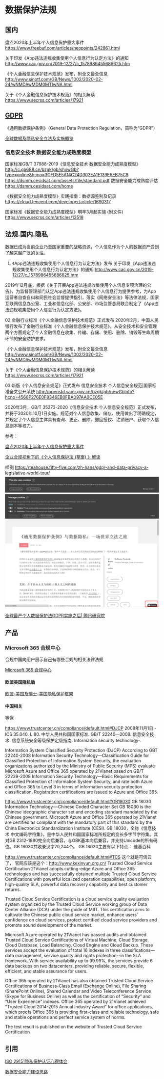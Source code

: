 # 数据保护法规

## 国内

盘点2020年上半年个人信息保护重大事件
https://www.freebuf.com/articles/neopoints/242861.html

关于印发《App违法违规收集使用个人信息行为认定方法》的通知  http://www.cac.gov.cn/2019-12/27/c_1578986455686625.htm

《个人金融信息保护技术规范》发布，附全文最全信息
http://www.sinotf.com/GB/News/1002/2020-02-24/wNMDAwMDM0MTIwNA.html

关于《个人金融信息保护技术规范》的相关解读
https://www.secrss.com/articles/17921

## [GDPR](https://gdpr-info.eu/)

《通用数据保护条例》（General Data Protection Regulation，简称为“GDPR”）

[全球数据及隐私安全立法及实施概览](https://zhuanlan.zhihu.com/p/87010338)

### 信息安全技术 数据安全能力成熟度模型
国家标准GB/T 37988-2019《信息安全技术 数据安全能力成熟度模型》
http://c.gb688.cn/bzgk/gb/showGb?type=online&hcno=3CFD5E5A14C24D303EA1E139E6EB75C8
https://dsmm.cesidsat.com/assets/file/standard.pdf
数据安全能力成熟度评估
https://dsmm.cesidsat.com/home

《数据安全能力成熟度模型》实践指南：数据源鉴别及记录
https://cloud.tencent.com/developer/article/1690317

国家标准《数据安全能力成熟度模型》明年3月起实施 (附文件)
https://www.secrss.com/articles/13518


## 法规.国内.隐私

数据已成为当前企业乃至国家重要的战略资源，个人信息作为个人的数据资产受到了越来越广泛的关注。

01. 《App违法违规收集使用个人信息行为认定方法》发布
关于印发《App违法违规收集使用个人信息行为认定方法》的通知  http://www.cac.gov.cn/2019-12/27/c_1578986455686625.htm

2019年12月底，根据《关于开展App违法违规收集使用个人信息专项治理的公告》，为监督管理部门认定App违法违规收集使用个人信息行为提供参考，为App运营者自查自纠和网民社会监督提供指引，落实《网络安全法》等法律法规，国家互联网信息办公室、工业和信息化部、公安部、市场监管总局联合制定了《App违法违规收集使用个人信息行为认定方法》。

02.金融行业标准《个人金融信息保护技术规范》正式发布 
2020年2月，中国人民银行发布了金融行业标准《个人金融信息保护技术规范》，从安全技术和安全管理两个方面规定了个人金融信息在收集、传输、存储、使用、删除、销毁等生命周期环节的安全防护要求。

《个人金融信息保护技术规范》发布，附全文最全信息
http://www.sinotf.com/GB/News/1002/2020-02-24/wNMDAwMDM0MTIwNA.html

关于《个人金融信息保护技术规范》的相关解读
https://www.secrss.com/articles/17921

03.新版《个人信息安全规范》正式发布 
信息安全技术 个人信息安全规范|国家标准全文公开系统
http://openstd.samr.gov.cn/bzgk/gb/newGbInfo?hcno=4568F276E0F8346EB0FBA097AA0CE05E

2020年3月，GB/T 35273-2020《信息安全技术 个人信息安全规范》正式发布，并将于2020年10月1日实施。规范对个人信息收集、储存、使用做出了明确规定，并规定了个人信息主体具有查询、更正、删除、撤回授权、注销账户、获取个人信息副本等权力。

参考：

[盘点2020年上半年个人信息保护重大事件](https://www.freebuf.com/articles/neopoints/242861.html)

[企业合规视角下的《个人信息保护法 (草案) 》解读](https://www.freebuf.com/articles/neopoints/253546.html)

样例
https://teahouse.fifty-five.com/zh-hans/gdpr-and-data-privacy-a-legislative-world-tour/
![](images/2020-09-16-11-29-46.png)
![](images/2020-09-16-11-30-06.png)
![](images/2020-09-16-11-31-09.png)

[全球最严个人数据保护法GDPR实施之后| 腾讯研究院](https://www.tisi.org/5055)

## 产品


### Microsoft 365 合规中心

合规中国向用户展示自己有哪些合规的相关法律法规

[Microsoft 365 合规中心](https://docs.microsoft.com/zh-cn/microsoft-365/compliance/?view=o365-worldwide)

#### 欧盟美国隐私盾

[欧盟-美国及瑞士-美国隐私保护框架](https://docs.microsoft.com/zh-cn/microsoft-365/compliance/offering-eu-us-privacy-shield?view=o365-worldwide)

#### 中国相关

等保

https://www.trustcenter.cn/compliance/default.html#DJCP
2008年11月1日 - ICS 35.040. L 80. 中华人民共和国国家标准. GB/T 22240—2008. 信息安全技术. 信息系统安全等级保护定级指南. Information security technology-.

Information System Classified Security Protection (DJCP)
According to GBT 22240-2008 Information Security Technology—Classification Guide for Classified Protection of Information System Security, the evaluation organizations authorized by the Ministry of Public Security (MPS) evaluate Microsoft Azure and Office 365 operated by 21Vianet based on GB/T 22239-2008 Information Security Technology—Basic Requirements for Classified Protection of Information System Security, and rate both Azure and Office 365 to Level 3 in terms of information security protection classification. Registration certifications are issued to Azure and Office 365.

https://www.trustcenter.cn/compliance/default.html#GB18030
GB 18030 Information Technology — Chinese Coded Character Set
GB 18030 is the Chinese ideographic character set and encoding standard mandated by the Chinese government. Microsoft Azure and Office 365 operated by 21Vianet are certified as compliant with the mandatory part of this standard by the China Electronics Standardization Institute (CESI).
GB 18030，全称《信息技术 中文编码字符集》，是中华人民共和国国家标准所规定的变长多字节字符集。其对GB 2312-1980完全向后兼容，与GBK基本向后兼容，并支持Unicode的所有码位。GB 18030共收录汉字70,244个。 GB 18030主要有以下特点： 维基百科

https://www.trustcenter.cn/compliance/default.html#TCS
这个就是可信云了， 官网应该是这个：http://www.kexinyun.org.cn/
Trusted Cloud Service Certification
21Vianet adopts cutting-edge Azure and Office 365 technologies and has successfully obtained multiple Trusted Cloud Service Certifications with powerful localized operation capabilities, open platform, high-quality SLA, powerful data recovery capability and best customer returns.

Trusted Cloud Service Certification is a cloud service quality evaluation system organized by the Trusted Cloud Service working group of Data Center Alliance (DCA) under the guide of MIIT. This certification aims to cultivate the Chinese public cloud service market, enhance users’ confidence on cloud services, protect certified cloud service providers and promote sound development of the market.

Microsoft Azure operated by 21Vianet has passed audits and obtained Trusted Cloud Service Certifications of Virtual Machine, Cloud Storage, Cloud Database, Load Balancing, Cloud Engine and Cloud Backup. These services accept the evaluation of total 16 indexes in three classifications—data management, service quality and rights protection--in the SLA framework. With service availability up to 99.99%, the services provide 6 data backups on two datacenters, providing reliable, secure, flexible, efficient, and stable assurance for users.

Office 365 operated by 21Vianet has also obtained Trusted Cloud Service Certifications of Business-Class Email (Exchange Online), File Sharing (SharePoint Online), Shared Calendar and Video Teleconference Service (Skype for Business Online) as well as the certification of “Security” and “User Experience” indexes. Office 365 operated by 21Vianet achieved "Trusted Cloud 2014-2015 Annual Industry Award” for office applications, which proofs Office 365 is providing first-class and reliable technology, safe and stable operations and perfect service system of norms.

The test result is published on the website of Trusted Cloud Service Certification


## 引用

[ISO 29151隐私保护认证心得体会](https://www.freebuf.com/articles/neopoints/250617.html)

[数据安全能力建设思路](https://www.freebuf.com/articles/database/248950.html)
